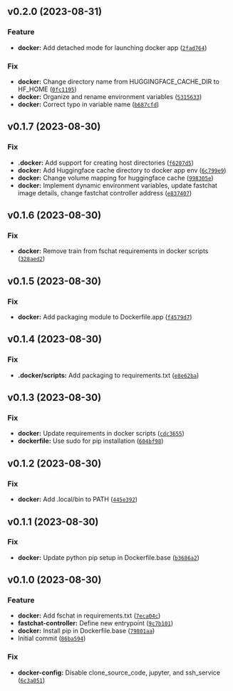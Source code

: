 <!--next-version-placeholder-->

## v0.2.0 (2023-08-31)

### Feature

* **docker:** Add detached mode for launching docker app ([`2fad764`](https://github.com/entelecheia/fastchat-container/commit/2fad764eda3d67c0b0954ddfbe2fa801446b88aa))

### Fix

* **docker:** Change directory name from HUGGINGFACE_CACHE_DIR to HF_HOME ([`0fc1195`](https://github.com/entelecheia/fastchat-container/commit/0fc11951941487c32b4d213dafc84656363bd676))
* **docker:** Organize and rename environment variables ([`5315633`](https://github.com/entelecheia/fastchat-container/commit/53156334943707ebcf43eaefa66264bb9765f9d6))
* **docker:** Correct typo in variable name ([`b687cfd`](https://github.com/entelecheia/fastchat-container/commit/b687cfd4ddd3554b246b51f267dd69b3d9819b30))

## v0.1.7 (2023-08-30)

### Fix

* **.docker:** Add support for creating host directories ([`f6207d5`](https://github.com/entelecheia/fastchat-container/commit/f6207d5d5526df896d99f5491cbcefe2e4432a95))
* **docker:** Add Huggingface cache directory to docker app env ([`6c799e9`](https://github.com/entelecheia/fastchat-container/commit/6c799e9fecd7a6fa006cfcccf9e8b3bd3c069b86))
* **docker:** Change volume mapping for huggingface cache ([`998305e`](https://github.com/entelecheia/fastchat-container/commit/998305ecc84784b0e7c3f6740c41f5e6f9761185))
* **docker:** Implement dynamic environment variables, update fastchat image details, change fastchat controller address ([`e837407`](https://github.com/entelecheia/fastchat-container/commit/e837407a5d03bfdb555f67d2c217487ab4f28a6e))

## v0.1.6 (2023-08-30)

### Fix

* **docker:** Remove train from fschat requirements in docker scripts ([`328aed2`](https://github.com/entelecheia/fastchat-container/commit/328aed21fb8b39263fb325bcea56b0735c1d4f20))

## v0.1.5 (2023-08-30)

### Fix

* **docker:** Add packaging module to Dockerfile.app ([`f4579d7`](https://github.com/entelecheia/fastchat-container/commit/f4579d7062d5757360ff1608d0700b8a6de0b964))

## v0.1.4 (2023-08-30)

### Fix

* **.docker/scripts:** Add packaging to requirements.txt ([`e8e62ba`](https://github.com/entelecheia/fastchat-container/commit/e8e62bae1584a69901460e0e5f47bfa2d5d7c801))

## v0.1.3 (2023-08-30)

### Fix

* **docker:** Update requirements in docker scripts ([`cdc3655`](https://github.com/entelecheia/fastchat-container/commit/cdc3655fbf5071a503d0a4f913c0a95bad12a13c))
* **dockerfile:** Use sudo for pip installation ([`604bf98`](https://github.com/entelecheia/fastchat-container/commit/604bf98c0372f59f9a745cd72bd0d5e47e67d178))

## v0.1.2 (2023-08-30)

### Fix

* **docker:** Add .local/bin to PATH ([`445e392`](https://github.com/entelecheia/fastchat-container/commit/445e3925ce2dd3846457010b9f3b64e45d74fc6a))

## v0.1.1 (2023-08-30)

### Fix

* **docker:** Update python pip setup in Dockerfile.base ([`b3686a2`](https://github.com/entelecheia/fastchat-container/commit/b3686a2e26e08c0278e3b677d699192606638afa))

## v0.1.0 (2023-08-30)

### Feature

* **docker:** Add fschat in requirements.txt ([`7eca04c`](https://github.com/entelecheia/fastchat-container/commit/7eca04c518a4d8b3898864c5470251ef5f4f6b6c))
* **fastchat-controller:** Define new entrypoint ([`9c7b101`](https://github.com/entelecheia/fastchat-container/commit/9c7b101c35bc8494b5887868116f429ac32fcf24))
* **docker:** Install pip in Dockerfile.base ([`79801aa`](https://github.com/entelecheia/fastchat-container/commit/79801aa346cb88d7dc00d80e10d88912449241c4))
* Initial commit ([`86ba594`](https://github.com/entelecheia/fastchat-container/commit/86ba5944b8879fa50d55ba6c2367f51511d959da))

### Fix

* **docker-config:** Disable clone_source_code, jupyter, and ssh_service ([`6c3a051`](https://github.com/entelecheia/fastchat-container/commit/6c3a051922d724346764e382df12ec6966c2b08f))

